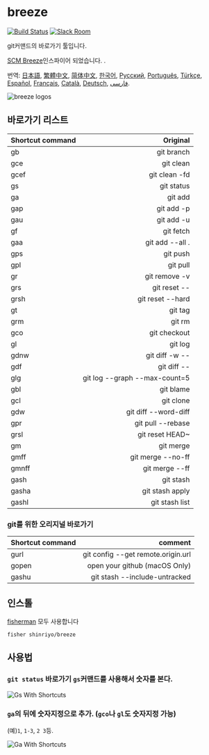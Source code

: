 [日本語]: README.jp.md
[繁體中文]: README.zh-tw.md
[简体中文]: README.zh-cn.md
[한국어]: README.ko.md
[Русский]: README.ru.md
[Português]: README.pt.md
[Türkçe]: README.tr.md
[Español]: README.es.md
[Français]: README.fr.md
[Català]: README.ca.md
[Deutsch]: README.du.md
[فارسی]: README.fa.md

# breeze

[![Build Status][travis-badge]][travis-link]
[![Slack Room][slack-badge]][slack-link]

git커맨드의 바로가기 툴입니다.

[SCM Breeze](https://github.com/scmbreeze/scm_breeze "SCM Breeze")인스파이어 되었습니다. .

번역: [日本語], [繁體中文], [简体中文], [한국어], [Русский], [Português], [Türkçe], [Español], [Français], [Català], [Deutsch], [فارسی].
<div class="centered">
<img src="http://i.imgur.com/MEKxPSD.png" alt="breeze logos" />
</div>

## 바로가기 리스트 

| Shortcut command | Original | 
|:-----------|------------:|
| gb | git branch |
| gce | git clean |
| gcef | git clean -fd |
| gs | git status |
| ga | git add |
| gap | git add -p |
| gau | git add -u |
| gf | git fetch |
| gaa | git add --all . |
| gps | git push |
| gpl | git pull |
| gr | git remove -v |
| grs | git reset -- |
| grsh | git reset --hard |
| gt | git tag |
| grm | git rm |
| gco | git checkout |
| gl | git log |
| gdnw | git diff -w -- |
| gdf | git diff -- |
| glg | git log --graph --max-count=5 |
| gbl | git blame |
| gcl | git clone |
| gdw | git diff --word-diff |
| gpr | git pull --rebase |
| grsl | git reset HEAD~ |
| gm | git merge |
| gmff | git merge --no-ff |
| gmnff | git merge --ff |
| gash | git stash |
| gasha | git stash apply |
| gashl | git stash list |

### git를 위한 오리지널 바로가기

| Shortcut command | comment |
|:-----------|------------:|
| gurl | git config --get remote.origin.url |  |
| gopen | open your github (macOS Only) |
| gashu | git stash --include-untracked |

## 인스톨 

[fisherman] 모두 사용합니다 

```
fisher shinriyo/breeze
```

## 사용법 

### `git status` 바로가기 `gs`커맨드를 사용해서 숫자를 본다. 

<div class="centered">
<img src="http://i.imgur.com/F3NHal3.png" alt="Gs With Shortcuts" />
</div>

### `ga`의 뒤에 숫자지정으로 추가. (`gco`나 `gl`도 숫자지정 가능) 

(예)`1`, `1-3`, `2 3`등.
<div class="centered">
<img src="http://i.imgur.com/RpspQI2.png" alt="Ga With Shortcuts" />
</div>

[travis-link]: https://travis-ci.org/shinriyo/breeze
[travis-badge]: https://img.shields.io/travis/shinriyo/breeze.svg
[slack-link]: https://fisherman-wharf.herokuapp.com
[slack-badge]: https://fisherman-wharf.herokuapp.com/badge.svg
[fisherman]: https://github.com/fisherman/fisherman
